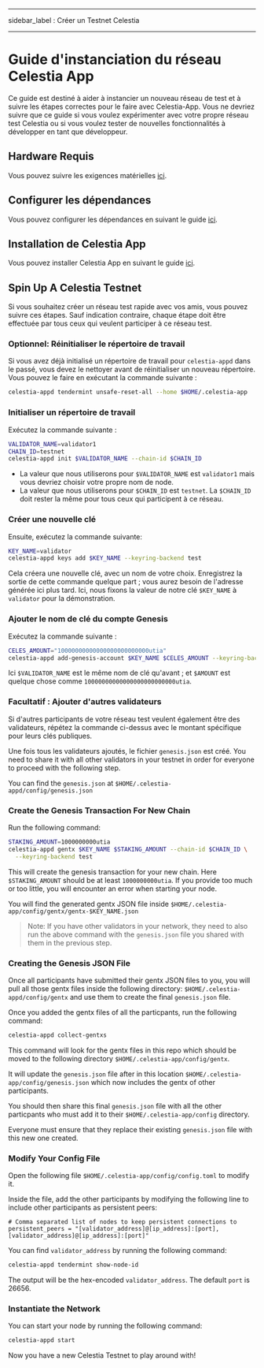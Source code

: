 - - -
sidebar_label : Créer un Testnet Celestia
- - -

# Guide d'instanciation du réseau Celestia App

Ce guide est destiné à aider à instancier un nouveau réseau de test et à suivre les étapes correctes pour le faire avec Celestia-App. Vous ne devriez suivre que ce guide si vous voulez expérimenter avec votre propre réseau test Celestia ou si vous voulez tester de nouvelles fonctionnalités à développer en tant que développeur.

## Hardware Requis

Vous pouvez suivre les exigences matérielles [ici](../nodes/validator-node.md#hardware-requirements).

## Configurer les dépendances

Vous pouvez configurer les dépendances en suivant le guide [ici](./environment.md).

## Installation de Celestia App

Vous pouvez installer Celestia App en suivant le guide [ici](./celestia-app.md).

## Spin Up A Celestia Testnet

Si vous souhaitez créer un réseau test rapide avec vos amis, vous pouvez suivre ces étapes. Sauf indication contraire, chaque étape doit être effectuée par tous ceux qui veulent participer à ce réseau test.

### Optionnel: Réinitialiser le répertoire de travail

Si vous avez déjà initialisé un répertoire de travail pour `celestia-appd` dans le passé, vous devez le nettoyer avant de réinitialiser un nouveau répertoire. Vous pouvez le faire en exécutant la commande suivante :

```sh
celestia-appd tendermint unsafe-reset-all --home $HOME/.celestia-app
```

### Initialiser un répertoire de travail

Exécutez la commande suivante :

```sh
VALIDATOR_NAME=validator1
CHAIN_ID=testnet
celestia-appd init $VALIDATOR_NAME --chain-id $CHAIN_ID
```

* La valeur que nous utiliserons pour `$VALIDATOR_NAME` est `validator1` mais vous devriez choisir votre propre nom de node.
* La valeur que nous utiliserons pour `$CHAIN_ID` est `testnet`. La `$CHAIN_ID` doit rester la même pour tous ceux qui participent à ce réseau.

### Créer une nouvelle clé

Ensuite, exécutez la commande suivante:

```sh
KEY_NAME=validator
celestia-appd keys add $KEY_NAME --keyring-backend test
```

Cela créera une nouvelle clé, avec un nom de votre choix. Enregistrez la sortie de cette commande quelque part ; vous aurez besoin de l'adresse générée ici plus tard. Ici, nous fixons la valeur de notre clé `$KEY_NAME` à `validator` pour la démonstration.

### Ajouter le nom de clé du compte Genesis

Exécutez la commande suivante :

```sh
CELES_AMOUNT="10000000000000000000000000utia"
celestia-appd add-genesis-account $KEY_NAME $CELES_AMOUNT --keyring-backend test
```

Ici `$VALIDATOR_NAME` est le même nom de clé qu'avant ; et `$AMOUNT` est quelque chose comme `10000000000000000000000000utia`.

### Facultatif : Ajouter d'autres validateurs

Si d'autres participants de votre réseau test veulent également être des validateurs, répétez la commande ci-dessus avec le montant spécifique pour leurs clés publiques.

Une fois tous les validateurs ajoutés, le fichier `genesis.json` est créé. You need to share it with all other validators in your testnet in order for everyone to proceed with the following step.

You can find the `genesis.json` at `$HOME/.celestia-appd/config/genesis.json`

### Create the Genesis Transaction For New Chain

Run the following command:

```sh
STAKING_AMOUNT=1000000000utia
celestia-appd gentx $KEY_NAME $STAKING_AMOUNT --chain-id $CHAIN_ID \
  --keyring-backend test
```

This will create the genesis transaction for your new chain. Here `$STAKING_AMOUNT` should be at least `1000000000utia`. If you provide too much or too little, you will encounter an error when starting your node.

You will find the generated gentx JSON file inside `$HOME/.celestia-app/config/gentx/gentx-$KEY_NAME.json`

> Note: If you have other validators in your network, they need to also run the above command with the `genesis.json` file you shared with them in the previous step.

### Creating the Genesis JSON File

Once all participants have submitted their gentx JSON files to you, you will pull all those gentx files inside the following directory: `$HOME/.celestia-appd/config/gentx` and use them to create the final `genesis.json` file.

Once you added the gentx files of all the particpants, run the following command:

```sh
celestia-appd collect-gentxs 
```

This command will look for the gentx files in this repo which should be moved to the following directory `$HOME/.celestia-app/config/gentx`.

It will update the `genesis.json` file after in this location `$HOME/.celestia-app/config/genesis.json` which now includes the gentx of other participants.

You should then share this final `genesis.json` file with all the other particpants who must add it to their `$HOME/.celestia-app/config` directory.

Everyone must ensure that they replace their existing `genesis.json` file with this new one created.

### Modify Your Config File

Open the following file `$HOME/.celestia-app/config/config.toml` to modify it.

Inside the file, add the other participants by modifying the following line to include other participants as persistent peers:

```text
# Comma separated list of nodes to keep persistent connections to
persistent_peers = "[validator_address]@[ip_address]:[port],[validator_address]@[ip_address]:[port]"
```

You can find `validator_address` by running the following command:

```sh
celestia-appd tendermint show-node-id
```

The output will be the hex-encoded `validator_address`. The default `port` is 26656.

### Instantiate the Network

You can start your node by running the following command:

```sh
celestia-appd start
```

Now you have a new Celestia Testnet to play around with!
